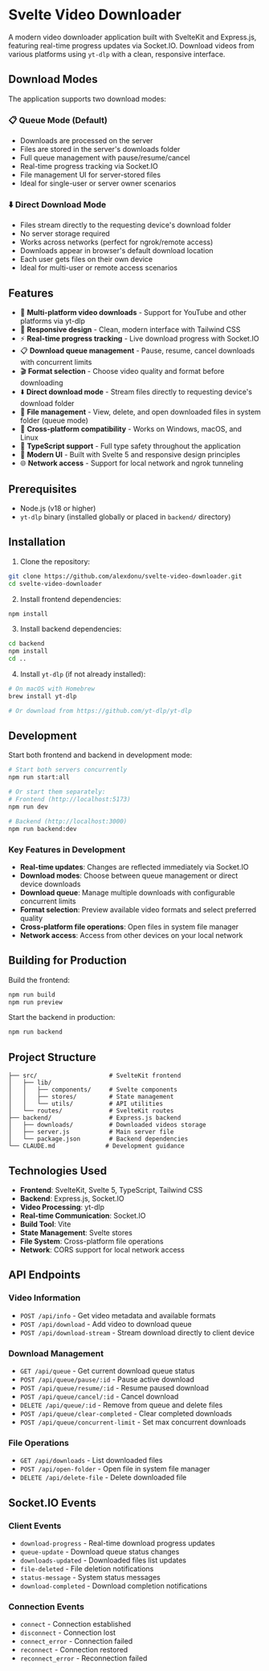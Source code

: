 # Svelte Video Downloader

A modern video downloader application built with SvelteKit and Express.js, featuring real-time progress updates via Socket.IO. Download videos from various platforms using `yt-dlp` with a clean, responsive interface.

## Download Modes

The application supports two download modes:

### 📋 Queue Mode (Default)
- Downloads are processed on the server
- Files are stored in the server's downloads folder
- Full queue management with pause/resume/cancel
- Real-time progress tracking via Socket.IO
- File management UI for server-stored files
- Ideal for single-user or server owner scenarios

### ⬇️ Direct Download Mode
- Files stream directly to the requesting device's download folder
- No server storage required
- Works across networks (perfect for ngrok/remote access)
- Downloads appear in browser's default download location
- Each user gets files on their own device
- Ideal for multi-user or remote access scenarios

## Features

- 🎥 **Multi-platform video downloads** - Support for YouTube and other platforms via yt-dlp
- 📱 **Responsive design** - Clean, modern interface with Tailwind CSS
- ⚡ **Real-time progress tracking** - Live download progress with Socket.IO
- 📋 **Download queue management** - Pause, resume, cancel downloads with concurrent limits
- 🎬 **Format selection** - Choose video quality and format before downloading
- ⬇️ **Direct download mode** - Stream files directly to requesting device's download folder
- 📁 **File management** - View, delete, and open downloaded files in system folder (queue mode)
- 🔄 **Cross-platform compatibility** - Works on Windows, macOS, and Linux
- 📝 **TypeScript support** - Full type safety throughout the application
- 🎨 **Modern UI** - Built with Svelte 5 and responsive design principles
- 🌐 **Network access** - Support for local network and ngrok tunneling

## Prerequisites

- Node.js (v18 or higher)
- `yt-dlp` binary (installed globally or placed in `backend/` directory)

## Installation

1. Clone the repository:
```bash
git clone https://github.com/alexdonu/svelte-video-downloader.git
cd svelte-video-downloader
```

2. Install frontend dependencies:
```bash
npm install
```

3. Install backend dependencies:
```bash
cd backend
npm install
cd ..
```

4. Install `yt-dlp` (if not already installed):
```bash
# On macOS with Homebrew
brew install yt-dlp

# Or download from https://github.com/yt-dlp/yt-dlp
```

## Development

Start both frontend and backend in development mode:

```bash
# Start both servers concurrently
npm run start:all

# Or start them separately:
# Frontend (http://localhost:5173)
npm run dev

# Backend (http://localhost:3000)
npm run backend:dev
```

### Key Features in Development

- **Real-time updates**: Changes are reflected immediately via Socket.IO
- **Download modes**: Choose between queue management or direct device downloads
- **Download queue**: Manage multiple downloads with configurable concurrent limits
- **Format selection**: Preview available video formats and select preferred quality
- **Cross-platform file operations**: Open files in system file manager
- **Network access**: Access from other devices on your local network

## Building for Production

Build the frontend:

```bash
npm run build
npm run preview
```

Start the backend in production:

```bash
npm run backend
```

## Project Structure

```
├── src/                    # SvelteKit frontend
│   ├── lib/
│   │   ├── components/     # Svelte components
│   │   ├── stores/         # State management
│   │   └── utils/          # API utilities
│   └── routes/             # SvelteKit routes
├── backend/                # Express.js backend
│   ├── downloads/          # Downloaded videos storage
│   ├── server.js           # Main server file
│   └── package.json        # Backend dependencies
└── CLAUDE.md              # Development guidance
```

## Technologies Used

- **Frontend**: SvelteKit, Svelte 5, TypeScript, Tailwind CSS
- **Backend**: Express.js, Socket.IO
- **Video Processing**: yt-dlp
- **Real-time Communication**: Socket.IO
- **Build Tool**: Vite
- **State Management**: Svelte stores
- **File System**: Cross-platform file operations
- **Network**: CORS support for local network access

## API Endpoints

### Video Information
- `POST /api/info` - Get video metadata and available formats
- `POST /api/download` - Add video to download queue
- `POST /api/download-stream` - Stream download directly to client device

### Download Management
- `GET /api/queue` - Get current download queue status
- `POST /api/queue/pause/:id` - Pause active download
- `POST /api/queue/resume/:id` - Resume paused download
- `POST /api/queue/cancel/:id` - Cancel download
- `DELETE /api/queue/:id` - Remove from queue and delete files
- `POST /api/queue/clear-completed` - Clear completed downloads
- `POST /api/queue/concurrent-limit` - Set max concurrent downloads

### File Operations
- `GET /api/downloads` - List downloaded files
- `POST /api/open-folder` - Open file in system file manager
- `DELETE /api/delete-file` - Delete downloaded file

## Socket.IO Events

### Client Events
- `download-progress` - Real-time download progress updates
- `queue-update` - Download queue status changes
- `downloads-updated` - Downloaded files list updates
- `file-deleted` - File deletion notifications
- `status-message` - System status messages
- `download-completed` - Download completion notifications

### Connection Events
- `connect` - Connection established
- `disconnect` - Connection lost
- `connect_error` - Connection failed
- `reconnect` - Connection restored
- `reconnect_error` - Reconnection failed
